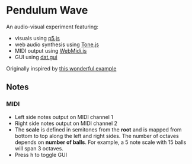 # Pendulum Wave
 
An audio-visual experiment  featuring:

- visuals using [p5.js](https://p5js.org/)
- web audio synthesis using [Tone.js](https://tonejs.github.io/)
- MIDI output using [WebMidi.js](https://webmidijs.org/)
- GUI using [dat.gui](https://github.com/dataarts/dat.gui)

Originally inspired by [this wonderful example](https://www.youtube.com/watch?v=JsIgubUjTck&ab_channel=TedO)

## Notes

### MIDI ###
- Left side notes output on MIDI channel 1
- Right side notes output on MIDI channel 2
- The **scale** is defined in semitones from the **root** and is mapped from bottom to top along the left and right sides. The number of octaves depends on **number of balls**.  For example, a 5 note scale with 15 balls will span 3 octaves.
- Press <kbd>h</kbd> to toggle GUI
